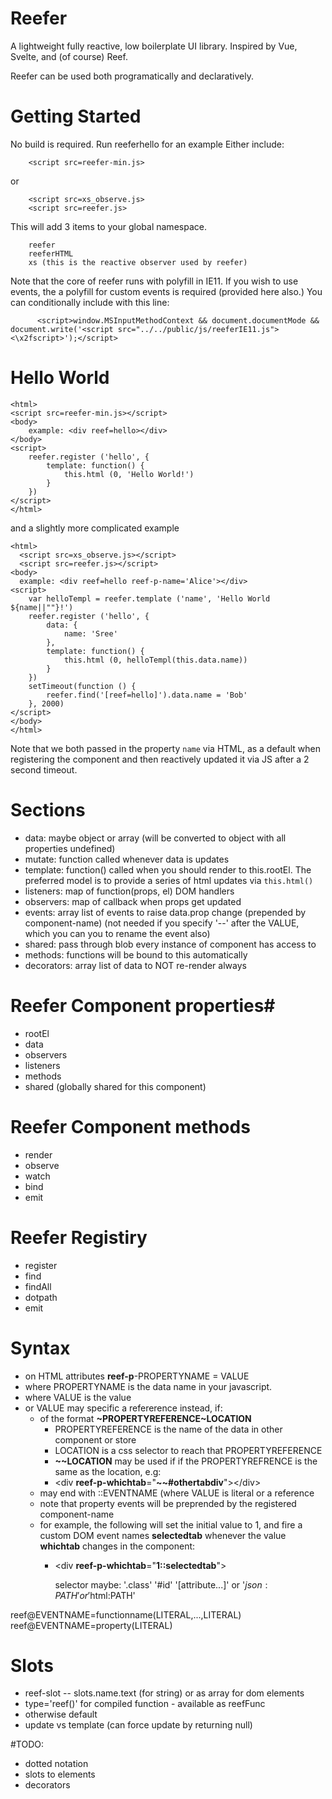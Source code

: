 

# Reefer
A lightweight fully reactive, low boilerplate UI library.
Inspired by Vue, Svelte, and (of course) Reef.

Reefer can be used both programatically and declaratively.

# Getting Started

No build is required. Run reeferhello for an example
Either include:
```
	<script src=reefer-min.js>
```
or 
```
	<script src=xs_observe.js>
	<script src=reefer.js>
```
This will add 3 items to your global namespace.
```
	reefer
	reeferHTML
	xs (this is the reactive observer used by reefer)
```

Note that the core of reefer runs with polyfill in IE11.  If you wish to use events, the a polyfill for custom events is required (provided here also.)
You can conditionally include with this line:
```
	  <script>window.MSInputMethodContext && document.documentMode && document.write('<script src="../../public/js/reeferIE11.js"><\x2fscript>');</script>
```

# Hello World #
```
<html>
<script src=reefer-min.js></script>
<body>
	example: <div reef=hello></div>		
</body>
<script>
	reefer.register ('hello', {
		template: function() {
			this.html (0, 'Hello World!')
		}
	})
</script>
</html>
```
and a slightly more complicated example
```
<html>
  <script src=xs_observe.js></script>
  <script src=reefer.js></script>
<body>
  example: <div reef=hello reef-p-name='Alice'></div>		
<script>
	var helloTempl = reefer.template ('name', 'Hello World ${name||""}!')
	reefer.register ('hello', {
		data: {
			name: 'Sree'
		},
		template: function() {
			this.html (0, helloTempl(this.data.name))
		}
	})
	setTimeout(function () {
		reefer.find('[reef=hello]').data.name = 'Bob'
	}, 2000)
</script>
</body>
</html>
```
Note that we both passed in the property `name` via HTML, as a default when registering the component and then reactively updated it via JS after a 2 second timeout.


# Sections #
- data: maybe object or array (will be converted to object with all properties undefined)
- mutate: function called whenever data is updates
- template: function() called when you should render to this.rootEl. The preferred model is to provide a series of html updates via `this.html()`
- listeners: map of function(props, el) DOM handlers
- observers: map of callback when props get updated
- events: array list of events to raise data.prop change (prepended by component-name) (not needed if you specify '--' after the VALUE, which you can you to rename the event also)
- shared: pass through blob every instance of component has access to 
- methods: functions will be bound to this automatically
- decorators: array list of data to NOT re-render always

# Reefer Component properties#
- rootEl
- data
- observers
- listeners
- methods
- shared (globally shared for this component)

# Reefer Component methods #
- render
- observe
- watch 
- bind
- emit

# Reefer Registiry #
- register
- find
- findAll
- dotpath
- emit

# Syntax #
- on HTML attributes **reef-p**-PROPERTYNAME = VALUE
- where PROPERTYNAME is the data name in your javascript.
- where VALUE is the value
- or VALUE may specific a refererence instead, if:
	- of the format **~PROPERTYREFERENCE~LOCATION**
		- PROPERTYREFERENCE is the name of the data in other component or store
		- LOCATION is a css selector to reach that PROPERTYREFERENCE
		- **~~LOCATION** may be used if if the PROPERTYREFRENCE is the same as the location, e.g:
		- &lt;div **reef-p-whichtab**="**~~#othertabdiv**">&lt;/div>  
	- may end with ::EVENTNAME (where VALUE is literal or a reference
    - note that property events will be preprended by the registered component-name
    - for example, the following will set the initial value to 1, and fire a custom DOM event names **selectedtab** whenever the value **whichtab** changes in the component:
      -	&lt;div **reef-p-whichtab**="**1::selectedtab**">

		selector maybe: '.class' '#id' '[attribute...]' or '$json:PATH' or '$html:PATH'

reef@EVENTNAME=functionname(LITERAL,...,LITERAL)
reef@EVENTNAME=property(LITERAL)

# Slots #
- reef-slot -- slots.name.text (for string) or as array for dom elements
- type='reef()' for compiled function - available as reefFunc
- otherwise default
- update vs template (can force update by returning null)

#TODO: 
- dotted notation
- slots to elements
- decorators  